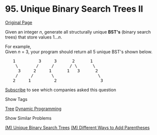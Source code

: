# 95. Unique Binary Search Trees II

[Original Page](https://leetcode.com/problems/unique-binary-search-trees-ii/)

Given an integer _n_, generate all structurally unique **BST's** (binary search trees) that store values 1..._n_.

For example,  
Given _n_ = 3, your program should return all 5 unique BST's shown below.

<pre>   1         3     3      2      1
    \       /     /      / \      \
     3     2     1      1   3      2
    /     /       \                 \
   2     1         2                 3
</pre>

<div>

[Subscribe](/subscribe/) to see which companies asked this question

</div>

<div>

<div id="tags" class="btn btn-xs btn-warning">Show Tags</div>

<span class="hidebutton">[Tree](/tag/tree/) [Dynamic Programming](/tag/dynamic-programming/)</span></div>

<div>

<div id="similar" class="btn btn-xs btn-warning">Show Similar Problems</div>

<span class="hidebutton">[(M) Unique Binary Search Trees](/problems/unique-binary-search-trees/) [(M) Different Ways to Add Parentheses](/problems/different-ways-to-add-parentheses/)</span></div>